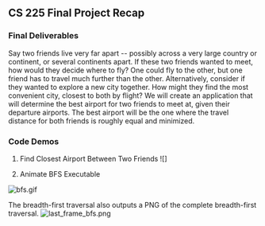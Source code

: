 ## CS 225 Final Project Recap

### Final Deliverables

Say two friends live very far apart -- possibly across a very large country or continent, or several continents apart. If these two friends wanted to meet, how would they decide where to fly? One could fly to the other, but one friend has to travel much further than the other. Alternatively, consider if they wanted to explore a new city together. How might they find the most convenient city, closest to both by flight? We will create an application that will determine the best airport for two friends to meet at, given their departure airports. The best airport will be the one where the travel distance for both friends is roughly equal and minimized. 

### Code Demos

1) Find Closest Airport Between Two Friends
![]

2) Animate BFS Executable

![bfs.gif](https://i.imgur.com/WnhFmdD.gif)

The breadth-first traversal also outputs a PNG of the complete breadth-first traversal.
![last_frame_bfs.png](https://i.gyazo.com/7257efa7296c5f13249781253f093874.jpg)


